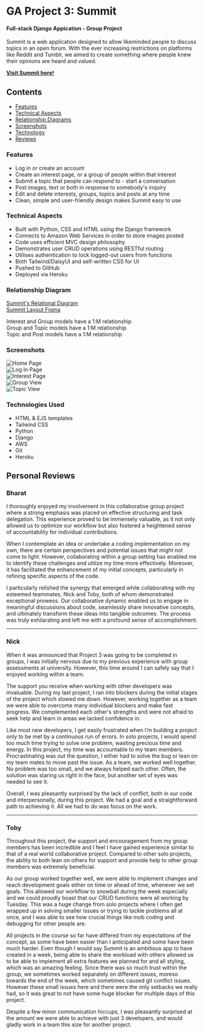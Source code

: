 # GA Project 3: Summit
#### Full-stack Django Appication - Group Project

Summit is a web application designed to allow likeminded people to discuss topics in an open forum. With the ever increasing restrictions on platforms like Reddit and Tumblr, we aimed to create something where people knew their opinions are heard and valued.

**[Visit Summit here!](https://summitworking-337be49da67f.herokuapp.com/)**

## Contents
- [Features](#features)
- [Technical Aspects](#tech-aspects)
- [Relationship Diagrams](#diagrams)
- [Screenshots](#screenshots)
- [Technology](#tech-used)
- [Reviews](#review)

<a name="features"></a>
### Features
* Log in or create an account
* Create an interest page, or a group of people within that interest
* Submit a topic that people can respond to - start a conversation
* Post images, text or both in response to somebody's inquiry
* Edit and delete interests, groups, topics and posts at any time
* Clean, simple and user-friendly design makes Summit easy to use


<a name="tech-aspects"></a>
### Technical Aspects
* Built with Python, CSS and HTML using the Django framework
* Connects to Amazon Web Services in order to store images posted
* Code uses efficient MVC design philosophy
* Demonstrates user CRUD operations using RESTful routing
* Utilises authentication to lock logged-out users from functions
* Both Tailwind/DaisyUI and self-written CSS for UI
* Pushed to GitHub
* Deployed via Heroku


<a name="diagrams"></a>
### Relationship Diagram
[Summit's Relational Diagram](https://lucid.app/lucidchart/8239c4a1-d71c-4a1d-8d63-a7bf82b44b2d/edit?viewport_loc=-239%2C-33%2C2113%2C972%2C0_0&invitationId=inv_a1e80f03-0140-49c3-bbea-017a450fe4b0)<br>
[Summit Layout Figma](https://www.figma.com/file/fPHAIua7h1JcssuY9xO8ii/Summit?type=design&node-id=0%3A1&mode=design&t=LF2e2iKVNughUG4C-1)

Interest and Group models have a 1:M relationship<br>
Group and Topic models have a 1:M relationship<br>
Topic and Post models have a 1:M relationship


<a name="screenshots"></a>
### Screenshots
![Home Page]() <br>
![Log In Page]() <br>
![Interest Page]() <br>
![Group View]() <br>
![Topic View]()


<a name="tech-used"></a>
### Technologies Used
* HTML & EJS templates
* Tailwind CSS
* Python
* Django
* AWS
* Git
* Heroku

<a name="review"></a>
## Personal Reviews

### Bharat
I thoroughly enjoyed my involvement in this collaborative group project where a strong emphasis was placed on effective structuring and task delegation. This experience proved to be immensely valuable, as it not only allowed us to optimize our workflow but also fostered a heightened sense of accountability for individual contributions.

When I contemplate an idea or undertake a coding implementation on my own, there are certain perspectives and potential issues that might not come to light. However, collaborating within a group setting has enabled me to identify these challenges and utilize my time more effectively. Moreover, it has facilitated the enhancement of my initial concepts, particularly in refining specific aspects of the code.

I particularly relished the synergy that emerged while collaborating with my esteemed teammates, Nick and Toby, both of whom demonstrated exceptional prowess. Our collaborative dynamic enabled us to engage in meaningful discussions about code, seamlessly share innovative concepts, and ultimately transform these ideas into tangible outcomes. The process was truly exhilarating and left me with a profound sense of accomplishment.


----

### Nick
When it was announced that Project 3 was going to be completed in groups, I was initially nervous due to my previous experience with group assessments at university. However, this time around I can safely say that I enjoyed working within a team. 

The support you receive when working with other developers was invaluable. During my last project, I ran into blockers during the initial stages of the project which slowed me down. However, working together as a team we were able to overcome many individual blockers and make fast progress. We complemented each other's strengths and were not afraid to seek help and learn in areas we lacked confidence in.

Like most new developers, I get easily frustrated when I’m building a project only to be met by a continuous run of errors. In solo projects, I would spend too much time trying to solve one problem, wasting precious time and energy. In this project, my time was accountable to my team members. Procrastinating was out the question,  I either had to solve the bug  or lean on my team mates to move past the issue. As a team, we worked well together. No problem was too small, and we always helped each other. Often, the solution was staring us right in the face, but another set of eyes was needed to see it.

Overall, I was pleasantly surprised by the lack of conflict, both in our code and interpersonally, during this project. We had a goal and a straightforward path to achieving it. All we had to do was focus on the work.

-----


### Toby
Throughout this project, the support and encouragement from my group members has been incredible and I feel I have gained experience similar to that of a real world collaborative project. Compared to other solo projects, the ability to both lean on others for support and provide help to other group members was extremely beneficial.

As our group worked together well, we were able to implement changes and reach development goals either on time or ahead of time, whenever we set goals. This allowed our workflow to snowball during the week especially and we could proudly boast that our CRUD functions were all working by Tuesday. This was a huge change from solo projects where I often get wrapped up in solving smaller issues or trying to tackle problems all at once, and I was able to see how crucial things like mob coding and debugging for other people are.

All projects in the course so far have differed from my expectations of the concept, as some have been easier than I anticipated and some have been much harder. Even though I would say Summit is an ambitious app to have created in a week, being able to share the workload with others allowed us to be able to implement all extra features we planned for and all styling, which was an amazing feeling. Since there was so much trust within the group, we sometimes worked separately on different issues, moreso towards the end of the week, which sometimes caused git conflict issues. However these small issues here and there were the only setbacks we really had, so it was great to not have some huge blocker for multiple days of this project.

Despite a few minor communication hiccups, I was pleasantly surprised at the amount we were able to achieve with just 3 developers, and would gladly work in a team this size for another project.






